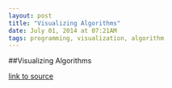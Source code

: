 ```yaml
---
layout: post
title: "Visualizing Algorithms"
date: July 01, 2014 at 07:21AM
tags: programming, visualization, algorithm
---
```

##Visualizing Algorithms

[link to source](http://ift.tt/1pEaQXE) 

